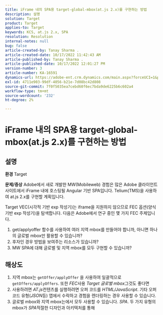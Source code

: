 ```yaml
---
title: iFrame 내의 SPA용 target-global-mbox(at.js 2.x)를 구현하는 방법
description: 설명
solution: Target
product: Target
applies-to: Target
keywords: KCS, at.js 2.x, SPA
resolution: Resolution
internal-notes: null
bug: false
article-created-by: Tanay Sharma .
article-created-date: 10/17/2022 11:42:43 AM
article-published-by: Tanay Sharma .
article-published-date: 10/17/2022 12:01:27 PM
version-number: 3
article-number: KA-16591
dynamics-url: https://adobe-ent.crm.dynamics.com/main.aspx?forceUCI=1&pagetype=entityrecord&etn=knowledgearticle&id=83f645c9-104e-ed11-bba2-0022480868ff
exl-id: 4711e903-99df-4056-b21e-7d08bc42d808
source-git-commit: 7f0f5035ea7cebd60f6ec7bda9de6225b6c602a4
workflow-type: tm+mt
source-wordcount: '232'
ht-degree: 2%

---
```


# iFrame 내의 SPA용 target-global-mbox(at.js 2.x)를 구현하는 방법

## 설명

<b>환경</b>
Target


<b>문제/증상</b>
Adobe에서 새로 개발한 MW(Mobileweb) 경험은 많은 Adobe 클라이언트 사이트에서 iFrame 내에 호스팅될 Angular 기반 SPA입니다. Telium(TMS)을 사용하여 at.js 2.x를 구현할 계획입니다.

Target VEC(시각적 기반 exp 작성기)는 iframe을 지원하지 않으므로 FEC 옵션(양식 기반 exp 작성기)을 탐색합니다. 다음은 Adobe에서 연구 중인 몇 가지 FEC 주제입니다.



1. get/applyoffer 함수를 사용하여 여러 지역 mbox를 만들어야 합니까, 아니면 하나의 글로벌 mbox만 활용할 수 있습니까?
2. 후자인 경우 방법을 보여주는 리소스가 있습니까?
3. MW SPA에 대해 글로벌 및 지역 mbox를 모두 구현할 수 있습니까?



## 해상도


1. 지역 mbox는 `getOffer/applyOffer` 을 사용하여 일괄적으로 `getOffers/applyOffers`. 또한 *FEC*&#x200B;사용 *Target 글로벌 mbox*&#x200B;그것도 좋다면
2. 사용하려면 *AT.js*&#x200B;컨텐츠를 실행하려면 오퍼 코드를 *HTML/JavaScript*. 기타 오퍼 코드 유형(*JSON*&#x200B;등) 앱에서 수락하고 경험을 렌더링하는 경우 사용할 수 있습니다.
3. 글로벌 mbox와 지역 mbox는에서 모두 사용할 수 있습니다. *SPA*. 두 가지 유형의 mbox가 *SPA*&#x200B;적절한 디자인과 아키텍처를 통해
